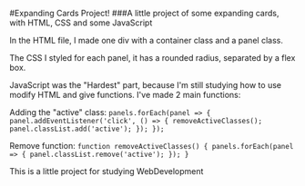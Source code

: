 #Expanding Cards Project!
###A little project of some expanding cards, with HTML, CSS and some JavaScript

In the HTML file, I made one div with a container class and a panel class.

The CSS I styled for each panel, it has a rounded radius, separated by a flex box.

JavaScript was the "Hardest" part, because I'm still studying how to use modify
HTML and give functions. I've made 2 main functions:

Adding the "active" class:
`
panels.forEach(panel => {
    panel.addEventListener('click', () => {
        removeActiveClasses();
        panel.classList.add('active');
    });
});
`

Remove function:
`
function removeActiveClasses() {
    panels.forEach(panel => {
        panel.classList.remove('active');
    });
}
`

This is a little project for studying WebDevelopment
